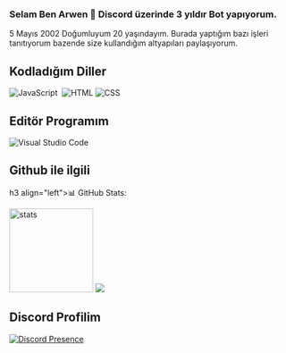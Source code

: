### Selam Ben Arwen 👋 Discord üzerinde 3 yıldır Bot yapıyorum.
5 Mayıs 2002 Doğumluyum 20 yaşındayım.
Burada yaptığım bazı işleri tanıtıyorum bazende size kullandığım altyapıları paylaşıyorum.

## Kodladığım Diller
![JavaScript](https://img.shields.io/badge/-JavaScript-05122A?style=flat&logo=javascript)&nbsp; ![HTML](https://img.shields.io/badge/-HTML-05122A?style=flat&logo=HTML5)&nbsp;![CSS](https://img.shields.io/badge/-CSS-05122A?style=flat&logo=CSS3)&nbsp;

## Editör Programım
![Visual Studio Code](https://img.shields.io/badge/-Visual%20Studio%20Code-05122A?style=flat&logo=visual-studio-code&logoColor=007ACC)&nbsp;




## Github ile ilgili
h3 align="left">:bar_chart: GitHub Stats:</h3>

<p align="left">

   <img src="https://github-readme-stats.vercel.app/api?username=arwenjs&count_private=true&show_icons=true&theme=dark&hide_border=true" width="%100" height="150px" alt="stats" />

<img src="https://github-profile-trophy.vercel.app/?username=arwenjs&theme=radical" />

</p>

## Discord Profilim
[![Discord Presence](https://lanyard.cnrad.dev/api/1071486120887591003)](https://discord.com/users/1071486120887591003)
